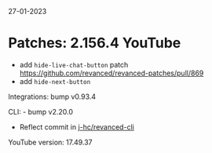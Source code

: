 27-01-2023

Patches: 2.156.4
 YouTube
==
- add `hide-live-chat-button` patch https://github.com/revanced/revanced-patches/pull/869
- add `hide-next-button` 
 
Integrations:  bump v0.93.4 
 
CLI:  - bump v2.20.0
- Reflect commit in [j-hc/revanced-cli](https://github.com/j-hc/revanced-cli) 

YouTube version: 17.49.37
